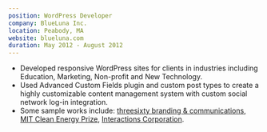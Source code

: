 ```yaml
---
position: WordPress Developer
company: BlueLuna Inc.
location: Peabody, MA
website: blueluna.com
duration: May 2012 - August 2012
---
```


- Developed responsive WordPress sites for clients in industries including Education, Marketing, Non-profit and New Technology.
- Used Advanced Custom Fields plugin and custom post types to create a highly customizable content management system with custom social network log-in integration.
- Some sample works include: [threesixty branding & communications](http://360comm.com), [MIT Clean Energy Prize](http://mitcep.com), [Interactions Corporation](http://interactions.net).